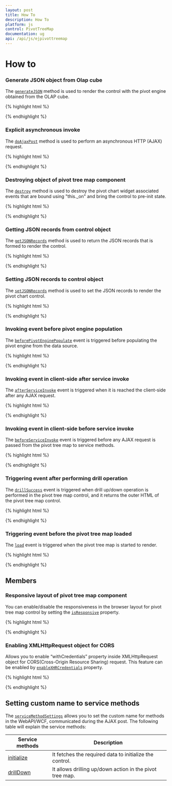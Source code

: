 ```yaml
---
layout: post
title: How To
description: How To
platform: js
control: PivotTreeMap
documentation: ug
api: /api/js/ejpivottreemap
---
```


# How to

### Generate JSON object from Olap cube
The [`generateJSON`](/api/js/ejpivottreemap#methods:generatejson) method is used to render the control with the pivot engine obtained from the OLAP cube.

{% highlight html %}

<div id="PivotTreeMap1"></div>

<script>
    $("#PivotTreeMap1").ejPivotTreeMap();
    var pivotTreemap = $("#PivotTreeMap1").data("ejPivotTreeMap");
    pivotTreemap.generateJSON(baseObj, pivotEngineObj);
</script>

{% endhighlight %}

### Explicit asynchronous invoke
The [`doAjaxPost`](/api/js/ejpivottreemap#methods:doajaxpost) method is used to perform an asynchronous HTTP (AJAX) request.

{% highlight html %}

<div id="PivotTreeMap1"></div>

<script>
    $("#PivotTreeMap1").ejPivotTreeMap();
    var pivotTreemap = $("#PivotTreeMap1").data("ejPivotTreeMap");
    pivotTreemap.doAjaxPost("POST", "/PivotTreeMapService.svc/Initialize", { "key", "Hello World" }, successEvent, null);
</script>

{% endhighlight %}

### Destroying object of pivot tree map component
The [`destroy`](/api/js/ejpivottreemap#methods:destroy) method is used to destroy the pivot chart widget associated events that are bound using "this._on" and bring the control to pre-init state.

{% highlight html %}

<div id="PivotTreeMap1"></div>

<script>
    $("#PivotTreeMap1").ejPivotTreeMap();
    var pivotTreemap = $("#PivotTreeMap1").data("ejPivotTreeMap");
    pivotTreemap.destroy();
</script>

{% endhighlight %}

### Getting JSON records from control object
The [`getJSONRecords`](/api/js/ejpivottreemap#methods:getjsonrecords) method is used to return the JSON records that is formed to render the control.

{% highlight html %}

<div id="PivotTreeMap1"></div>

<script>
    $("#PivotTreeMap1").ejPivotTreeMap();
    var pivotTreemap = $("#PivotTreeMap1").data("ejPivotTreeMap");
    pivotTreemap.getJSONRecords();
</script>

{% endhighlight %}

### Setting JSON records to control object
The [`setJSONRecords`](/api/js/ejpivottreemap#methods:setjsonrecords) method is used to set the JSON records to render the pivot chart control.

{% highlight html %}

<div id="PivotTreeMap1"></div>

<script>
    $("#PivotTreeMap1").ejPivotTreeMap();
    var pivotTreemap = $("#PivotTreeMap1").data("ejPivotTreeMap");
    pivotTreemap.setJSONRecords(pivotTreemap.getJSONRecords());
</script>

{% endhighlight %}

### Invoking event before pivot engine population
The [`beforePivotEnginePopulate`](/api/js/ejpivottreemap#events:beforepivotenginepopulate) event is triggered before populating the pivot engine from the data source.

{% highlight html %}

<div id="PivotTreeMap1"></div>

<script>
    $("#PivotTreeMap1").ejPivotTreeMap({

       beforePivotEnginePopulate: function (args) {

    });
</script>

{% endhighlight %}

### Invoking event in client-side after service invoke
The [`afterServiceInvoke`](/api/js/ejpivottreemap#events:afterserviceinvoke) event is triggered when it is reached the client-side after any AJAX request.

{% highlight html %}

<div id="PivotTreeMap1"></div>

<script>
    $("#PivotTreeMap1").ejPivotTreeMap({

       afterServiceInvoke: function (args) {

    });
</script>

{% endhighlight %}

### Invoking event in client-side before service invoke
The [`beforeServiceInvoke`](/api/js/ejpivottreemap#events:beforeserviceinvoke) event is triggered before any AJAX request is passed from the pivot tree map to service methods.

{% highlight html %}

<div id="PivotTreeMap1"></div>

<script>
    $("#PivotTreeMap1").ejPivotTreeMap({

       beforeServiceInvoke: function (args) {

    });
</script>

{% endhighlight %}

### Triggering event after performing drill operation
The [`drillSuccess`](/api/js/ejpivottreemap#events:drillsuccess) event is triggered when drill up/down operation is performed in the pivot tree map control, and it returns the outer HTML of the pivot tree map control.

{% highlight html %}

<div id="PivotTreeMap1"></div>

<script>
    $("#PivotTreeMap1").ejPivotTreeMap({

       drillSuccess: function (args) {

    });
</script>

{% endhighlight %}

### Triggering event before the pivot tree map loaded
The [`load`](/api/js/ejpivottreemap#events:load) event is triggered when the pivot tree map is started to render.

{% highlight html %}

<div id="PivotTreeMap1"></div>

<script>
    $("#PivotTreeMap1").ejPivotTreeMap({

       load: function (args) {

    });
</script>

{% endhighlight %}


## Members

### Responsive layout of pivot tree map component
You can enable/disable the responsiveness in the browser layout for pivot tree map control by setting the [`isResponsive`](/api/js/ejpivottreemap#members:isresponsive) property.

{% highlight html %}

<div id="PivotTreeMap1"></div>

<script>
    $("#PivotTreeMap1").ejPivotTreeMap({

       isResponsive: true

    });
</script>

{% endhighlight %}

### Enabling XMLHttpRequest object for CORS
Allows you to enable “withCredentials” property inside XMLHttpRequest object for CORS(Cross-Origin Resource Sharing) request. This feature can be enabled by [`enableXHRCredentials`](/api/js/ejpivottreemap#members:enableXHRCredentials) property.

{% highlight html %}

<div id="PivotTreeMap1" type="text/javascript"></div>

<script>
    $("#PivotTreeMap1").ejPivotTreeMap({

       enableXHRCredentials: true

    });
</script>

{% endhighlight %}


## Setting custom name to service methods
The [`serviceMethodSettings`](/api/js/ejpivottreemap#members:servicemethodsettings) allows you to set the custom name for methods in the WebAPI/WCF, communicated during the AJAX post. The following table will explain the service methods:

| Service methods | Description |
|---|---|
|[initialize](/api/js/ejpivottreemap#members:servicemethodsettings-initialize)|It fetches the required data to initialize the control.|
|[drillDown](/api/js/ejpivottreemap#members:servicemethodsettings-drilldown)|It allows drilling up/down action in the pivot tree map.|








